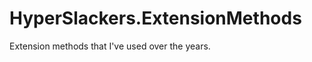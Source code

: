 HyperSlackers.ExtensionMethods
==============================

Extension methods that I've used over the years.

